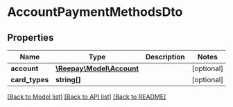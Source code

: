 # AccountPaymentMethodsDto

## Properties
Name | Type | Description | Notes
------------ | ------------- | ------------- | -------------
**account** | [**\Reepay\Model\Account**](Account.md) |  | [optional] 
**card_types** | **string[]** |  | [optional] 

[[Back to Model list]](../../README.md#documentation-for-models) [[Back to API list]](../../README.md#documentation-for-api-endpoints) [[Back to README]](../../README.md)

